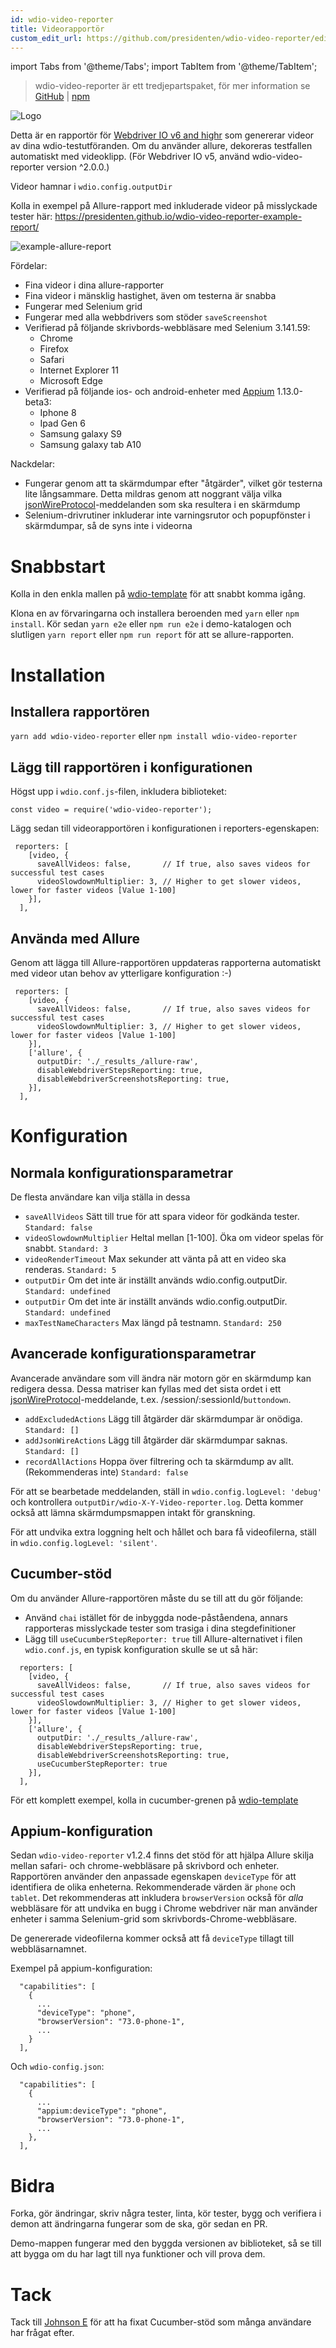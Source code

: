 ```yaml
---
id: wdio-video-reporter
title: Videorapportör
custom_edit_url: https://github.com/presidenten/wdio-video-reporter/edit/main/README.md
---
```


import Tabs from '@theme/Tabs';
import TabItem from '@theme/TabItem';

> wdio-video-reporter är ett tredjepartspaket, för mer information se [GitHub](https://github.com/presidenten/wdio-video-reporter) | [npm](https://www.npmjs.com/package/wdio-video-reporter)

![Logo](https://raw.githubusercontent.com/presidenten/wdio-video-reporter-example-report/master/wdio-video-reporter.png)

Detta är en rapportör för [Webdriver IO v6 and highr](https://webdriver.io/) som genererar videor av dina wdio-testutföranden. Om du använder allure, dekoreras testfallen automatiskt med videoklipp. (För Webdriver IO v5, använd wdio-video-reporter version ^2.0.0.)

Videor hamnar i `wdio.config.outputDir`

Kolla in exempel på Allure-rapport med inkluderade videor på misslyckade tester här:
https://presidenten.github.io/wdio-video-reporter-example-report/

![example-allure-report](https://media.giphy.com/media/7Fgle7bHGrxR3zY6Gw/giphy.gif)

Fördelar:
- Fina videor i dina allure-rapporter
- Fina videor i mänsklig hastighet, även om testerna är snabba
- Fungerar med Selenium grid
- Fungerar med alla webbdrivers som stöder `saveScreenshot`
- Verifierad på följande skrivbords-webbläsare med Selenium 3.141.59:
  - Chrome
  - Firefox
  - Safari
  - Internet Explorer 11
  - Microsoft Edge
- Verifierad på följande ios- och android-enheter med [Appium](http://appium.io/docs/en/about-appium/getting-started/) 1.13.0-beta3:
  - Iphone 8
  - Ipad Gen 6
  - Samsung galaxy S9
  - Samsung galaxy tab A10

Nackdelar:
- Fungerar genom att ta skärmdumpar efter "åtgärder", vilket gör testerna lite långsammare. Detta mildras genom att noggrant välja vilka [jsonWireProtocol](https://github.com/SeleniumHQ/selenium/wiki/JsonWireProtocol)-meddelanden som ska resultera i en skärmdump
- Selenium-drivrutiner inkluderar inte varningsrutor och popupfönster i skärmdumpar, så de syns inte i videorna


Snabbstart
===========

Kolla in den enkla mallen på [wdio-template](https://github.com/presidenten/wdio-template) för att snabbt komma igång.

Klona en av förvaringarna och installera beroenden med `yarn` eller `npm install`. Kör sedan `yarn e2e` eller `npm run e2e` i demo-katalogen och slutligen `yarn report` eller `npm run report` för att se allure-rapporten.


Installation
============

Installera rapportören
--------------------

`yarn add wdio-video-reporter`
eller
`npm install wdio-video-reporter`


Lägg till rapportören i konfigurationen
--------------------------

Högst upp i `wdio.conf.js`-filen, inkludera biblioteket:
```
const video = require('wdio-video-reporter');
```

Lägg sedan till videorapportören i konfigurationen i reporters-egenskapen:

```
 reporters: [
    [video, {
      saveAllVideos: false,       // If true, also saves videos for successful test cases
      videoSlowdownMultiplier: 3, // Higher to get slower videos, lower for faster videos [Value 1-100]
    }],
  ],
```


Använda med Allure
-----------------

Genom att lägga till Allure-rapportören uppdateras rapporterna automatiskt med videor utan behov av ytterligare konfiguration :-)

```
 reporters: [
    [video, {
      saveAllVideos: false,       // If true, also saves videos for successful test cases
      videoSlowdownMultiplier: 3, // Higher to get slower videos, lower for faster videos [Value 1-100]
    }],
    ['allure', {
      outputDir: './_results_/allure-raw',
      disableWebdriverStepsReporting: true,
      disableWebdriverScreenshotsReporting: true,
    }],
  ],
```


Konfiguration
=============

Normala konfigurationsparametrar
-------------------------------

De flesta användare kan vilja ställa in dessa

- `saveAllVideos` Sätt till true för att spara videor för godkända tester. `Standard: false`
- `videoSlowdownMultiplier` Heltal mellan [1-100]. Öka om videor spelas för snabbt. `Standard: 3`
- `videoRenderTimeout` Max sekunder att vänta på att en video ska renderas. `Standard: 5`
- `outputDir` Om det inte är inställt används wdio.config.outputDir. `Standard: undefined`
- `outputDir` Om det inte är inställt används wdio.config.outputDir. `Standard: undefined`
- `maxTestNameCharacters` Max längd på testnamn. `Standard: 250`

Avancerade konfigurationsparametrar
---------------------------------

Avancerade användare som vill ändra när motorn gör en skärmdump kan redigera dessa. Dessa matriser kan fyllas med det sista ordet i ett [jsonWireProtocol](https://github.com/SeleniumHQ/selenium/wiki/JsonWireProtocol)-meddelande, t.ex. /session/:sessionId/`buttondown`.

- `addExcludedActions` Lägg till åtgärder där skärmdumpar är onödiga. `Standard: []`
- `addJsonWireActions` Lägg till åtgärder där skärmdumpar saknas. `Standard: []`
- `recordAllActions` Hoppa över filtrering och ta skärmdump av allt. (Rekommenderas inte) `Standard: false`

För att se bearbetade meddelanden, ställ in `wdio.config.logLevel: 'debug'` och kontrollera `outputDir/wdio-X-Y-Video-reporter.log`. Detta kommer också att lämna skärmdumpsmappen intakt för granskning.

För att undvika extra loggning helt och hållet och bara få videofilerna, ställ in `wdio.config.logLevel: 'silent'`.

Cucumber-stöd
----------------

Om du använder Allure-rapportören måste du se till att du gör följande:

- Använd `chai` istället för de inbyggda node-påståendena, annars rapporteras misslyckade tester som trasiga i dina stegdefinitioner
- Lägg till `useCucumberStepReporter: true` till Allure-alternativet i filen `wdio.conf.js`, en typisk konfiguration skulle se ut så här:
```
  reporters: [
    [video, {
      saveAllVideos: false,       // If true, also saves videos for successful test cases
      videoSlowdownMultiplier: 3, // Higher to get slower videos, lower for faster videos [Value 1-100]
    }],
    ['allure', {
      outputDir: './_results_/allure-raw',
      disableWebdriverStepsReporting: true,
      disableWebdriverScreenshotsReporting: true,
      useCucumberStepReporter: true
    }],
  ],
```
För ett komplett exempel, kolla in cucumber-grenen på [wdio-template](https://github.com/presidenten/wdio-template/tree/cucumber)


Appium-konfiguration
------------

Sedan `wdio-video-reporter` v1.2.4 finns det stöd för att hjälpa Allure skilja mellan safari- och chrome-webbläsare på skrivbord och enheter.
Rapportören använder den anpassade egenskapen `deviceType` för att identifiera de olika enheterna.
Rekommenderade värden är `phone` och `tablet`.
Det rekommenderas att inkludera `browserVersion` också för _alla_ webbläsare för att undvika en bugg i Chrome webdriver när man använder enheter i samma Selenium-grid som skrivbords-Chrome-webbläsare.

De genererade videofilerna kommer också att få `deviceType` tillagt till webbläsarnamnet.

Exempel på appium-konfiguration:
```
  "capabilities": [
    {
      ...
      "deviceType": "phone",
      "browserVersion": "73.0-phone-1",
      ...
    }
  ],
```

Och `wdio-config.json`:
```
  "capabilities": [
    {
      ...
      "appium:deviceType": "phone",
      "browserVersion": "73.0-phone-1",
      ...
    },
  ],
```


Bidra
============

Forka, gör ändringar, skriv några tester, linta, kör tester, bygg och verifiera i demon att ändringarna fungerar som de ska, gör sedan en PR.

Demo-mappen fungerar med den byggda versionen av biblioteket, så se till att bygga om du har lagt till nya funktioner och vill prova dem.


Tack
======

Tack till [Johnson E](https://github.com/jonn-set) för att ha fixat Cucumber-stöd som många användare har frågat efter.